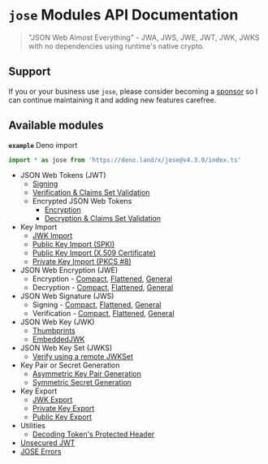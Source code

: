 # `jose` Modules API Documentation

> "JSON Web Almost Everything" - JWA, JWS, JWE, JWT, JWK, JWKS with no dependencies using runtime's native crypto.

## Support

If you or your business use `jose`, please consider becoming a [sponsor][support-sponsor] so I can continue maintaining it and adding new features carefree.

## Available modules

**`example`** Deno import
```js
import * as jose from 'https://deno.land/x/jose@v4.3.0/index.ts'
```

- JSON Web Tokens (JWT)
  - [Signing](https://github.com/panva/jose/blob/v4.3.0/docs/classes/jwt_sign.SignJWT.md#readme)
  - [Verification & Claims Set Validation](https://github.com/panva/jose/blob/v4.3.0/docs/functions/jwt_verify.jwtVerify.md#readme)
  - Encrypted JSON Web Tokens
    - [Encryption](https://github.com/panva/jose/blob/v4.3.0/docs/classes/jwt_encrypt.EncryptJWT.md#readme)
    - [Decryption & Claims Set Validation](https://github.com/panva/jose/blob/v4.3.0/docs/functions/jwt_decrypt.jwtDecrypt.md#readme)
- Key Import
  - [JWK Import](https://github.com/panva/jose/blob/v4.3.0/docs/functions/key_import.importJWK.md#readme)
  - [Public Key Import (SPKI)](https://github.com/panva/jose/blob/v4.3.0/docs/functions/key_import.importSPKI.md#readme)
  - [Public Key Import (X.509 Certificate)](https://github.com/panva/jose/blob/v4.3.0/docs/functions/key_import.importX509.md#readme)
  - [Private Key Import (PKCS #8)](https://github.com/panva/jose/blob/v4.3.0/docs/functions/key_import.importPKCS8.md#readme)
- JSON Web Encryption (JWE)
  - Encryption - [Compact](https://github.com/panva/jose/blob/v4.3.0/docs/classes/jwe_compact_encrypt.CompactEncrypt.md#readme), [Flattened](https://github.com/panva/jose/blob/v4.3.0/docs/classes/jwe_flattened_encrypt.FlattenedEncrypt.md#readme), [General](https://github.com/panva/jose/blob/v4.3.0/docs/classes/jwe_general_encrypt.GeneralEncrypt.md#readme)
  - Decryption - [Compact](https://github.com/panva/jose/blob/v4.3.0/docs/functions/jwe_compact_decrypt.compactDecrypt.md#readme), [Flattened](https://github.com/panva/jose/blob/v4.3.0/docs/functions/jwe_flattened_decrypt.flattenedDecrypt.md#readme), [General](https://github.com/panva/jose/blob/v4.3.0/docs/functions/jwe_general_decrypt.generalDecrypt.md#readme)
- JSON Web Signature (JWS)
  - Signing - [Compact](https://github.com/panva/jose/blob/v4.3.0/docs/classes/jws_compact_sign.CompactSign.md#readme), [Flattened](https://github.com/panva/jose/blob/v4.3.0/docs/classes/jws_flattened_sign.FlattenedSign.md#readme), [General](https://github.com/panva/jose/blob/v4.3.0/docs/classes/jws_general_sign.GeneralSign.md#readme)
  - Verification - [Compact](https://github.com/panva/jose/blob/v4.3.0/docs/functions/jws_compact_verify.compactVerify.md#readme), [Flattened](https://github.com/panva/jose/blob/v4.3.0/docs/functions/jws_flattened_verify.flattenedVerify.md#readme), [General](https://github.com/panva/jose/blob/v4.3.0/docs/functions/jws_general_verify.generalVerify.md#readme)
- JSON Web Key (JWK)
  - [Thumbprints](https://github.com/panva/jose/blob/v4.3.0/docs/functions/jwk_thumbprint.calculateJwkThumbprint.md#readme)
  - [EmbeddedJWK](https://github.com/panva/jose/blob/v4.3.0/docs/functions/jwk_embedded.EmbeddedJWK.md#readme)
- JSON Web Key Set (JWKS)
  - [Verify using a remote JWKSet](https://github.com/panva/jose/blob/v4.3.0/docs/functions/jwks_remote.createRemoteJWKSet.md#readme)
- Key Pair or Secret Generation
  - [Asymmetric Key Pair Generation](https://github.com/panva/jose/blob/v4.3.0/docs/functions/key_generate_key_pair.generateKeyPair.md#readme)
  - [Symmetric Secret Generation](https://github.com/panva/jose/blob/v4.3.0/docs/functions/key_generate_secret.generateSecret.md#readme)
- Key Export
  - [JWK Export](https://github.com/panva/jose/blob/v4.3.0/docs/functions/key_export.exportJWK.md#readme)
  - [Private Key Export](https://github.com/panva/jose/blob/v4.3.0/docs/functions/key_export.exportPKCS8.md#readme)
  - [Public Key Export](https://github.com/panva/jose/blob/v4.3.0/docs/functions/key_export.exportSPKI.md#readme)
- Utilities
  - [Decoding Token's Protected Header](https://github.com/panva/jose/blob/v4.3.0/docs/functions/util_decode_protected_header.decodeProtectedHeader.md#readme)
- [Unsecured JWT](https://github.com/panva/jose/blob/v4.3.0/docs/classes/jwt_unsecured.UnsecuredJWT.md#readme)
- [JOSE Errors](https://github.com/panva/jose/blob/v4.3.0/docs/modules/util_errors.md#readme)

[support-sponsor]: https://github.com/sponsors/panva
